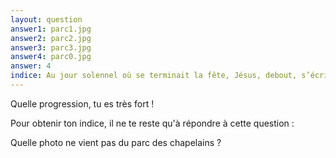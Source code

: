 ```yaml
---
layout: question
answer1: parc1.jpg
answer2: parc2.jpg
answer3: parc3.jpg
answer4: parc0.jpg
answer: 4
indice: Au jour solennel où se terminait la fête, Jésus, debout, s’écria "Si quelqu’un a soif, qu’il vienne à moi, et qu’il boive."
---
```

Quelle progression, tu es très fort !

Pour obtenir ton indice, il ne te reste qu'à répondre à cette question :

Quelle photo ne vient pas du parc des chapelains ?
